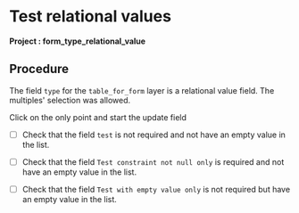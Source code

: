 # Test relational values

**Project : form_type_relational_value**

## Procedure

The field `type` for the `table_for_form` layer is a relational value field. The multiples' selection was allowed.

Click on the only point and start the update field
* [ ] Check that the field `test` is not required and not have an empty value in the list.

* [ ] Check that the field `Test constraint not null only` is required and not have an empty value in the list.

* [ ] Check that the field `Test with empty value only` is not required but have an empty value in the list.
